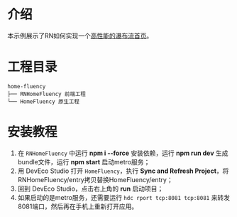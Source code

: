 
# 介绍

本示例展示了RN如何实现一个[高性能的瀑布流首页](https://developer.huawei.com/consumer/cn/forum/topic/0202160237461682658)。

# 工程目录
```
home-fluency
├── RNHomeFluency 前端工程
└── HomeFluency 原生工程
```

# 安装教程
1. 在 `RNHomeFluency` 中运行 **npm i --force** 安装依赖，运行 **npm run dev** 生成bundle文件，运行 **npm start** 启动metro服务；
2. 用 DevEco Studio 打开 `HomeFluency`，执行 **Sync and Refresh Project**，将RNHomeFluency/entry拷贝替换HomeFluency/entry；
3. 回到 DevEco Studio，点击右上角的 **run** 启动项目；
4. 如果启动的是metro服务，还需要运行 `hdc rport tcp:8081 tcp:8081` 来转发8081端口，然后再在手机上重新打开应用。
